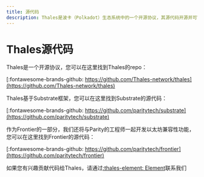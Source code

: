 ```yaml
---
title: 源代码
description: Thales是波卡（Polkadot）生态系统中的一个开源协议，其源代码开源并可审计。
---
```


# Thales源代码

Thales是一个开源协议，您可以在这里找到Thales的repo：

[:fontawesome-brands-github: https://github.com/Thales-network/thales](https://github.com/Thales-network/thales)

Thales基于Substrate框架，您可以在这里找到Substrate的源代码：

[:fontawesome-brands-github: https://github.com/paritytech/substrate](https://github.com/paritytech/substrate)

作为Frontier的一部分，我们还将与Parity的工程师一起开发以太坊兼容性功能，您可以在这里找到Frontier的源代码：

[:fontawesome-brands-github: https://github.com/paritytech/frontier](https://github.com/paritytech/frontier)

如果您有兴趣贡献代码给Thales，请通过[:thales-element: Element](https://matrix.to/#/!dzULkAiPePEaverEEP:matrix.org?via=matrix.org)联系我们